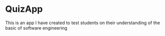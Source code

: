 # QuizApp
This is an app I have created to test students on their understanding of the basic of software engineering
